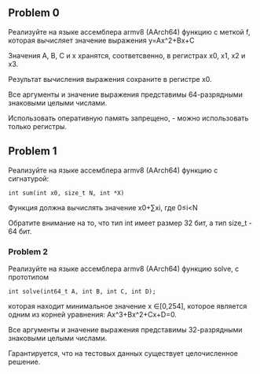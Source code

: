 ## Problem 0
 Реализуйте на языке ассемблера armv8 (AArch64) функцию с меткой f, которая вычисляет значение выражения y=Ax^2+Bx+C
 
Значения A, B, C и x хранятся, соответсвенно, в регистрах x0, x1, x2 и x3.

Результат вычисления выражения сохраните в регистре x0.

Все аргументы и значение выражения представимы 64-разрядными знаковыми целыми числами.

Использовать оперативную память запрещено, - можно использовать только регистры.

## Problem 1
 Реализуйте на языке ассемблера armv8 (AArch64) функцию с сигнатурой:
```
int sum(int x0, size_t N, int *X)
```
Функция должна вычислять значение x0+∑xi, где 0≤i<N

Обратите внимание на то, что тип int имеет размер 32 бит, а тип size_t - 64 бит.

### Problem 2
 Реализуйте на языке ассемблера armv8 (AArch64) функцию solve, с прототипом
```
int solve(int64_t A, int B, int C, int D);
```
которая находит минимальное значение x ∈[0,254], которое является одним из корней уравнения: Ax^3+Bx^2+Cx+D=0.

Все аргументы и значение выражения представимы 32-разрядными знаковыми целыми числами.

Гарантируется, что на тестовых данных существует целочисленное решение.
